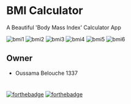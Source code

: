 # BMI Calculator

A Beautiful 'Body Mass Index' Calculator App

![bmi1](/ressources/bmi1.jpg) ![bmi2](/ressources/bmi2.jpg) ![bmi3](/ressources/bmi3.jpg)
![bmi4](/ressources/bmi4.jpg) ![bmi5](/ressources/bmi5.jpg) ![bmi6](/ressources/bmi6.jpg)

## Owner

- Oussama Belouche 1337

#
[![forthebadge](https://forthebadge.com/images/badges/built-for-android.svg)](https://forthebadge.com)
[![forthebadge](https://forthebadge.com/images/badges/check-it-out.svg)](https://forthebadge.com)
